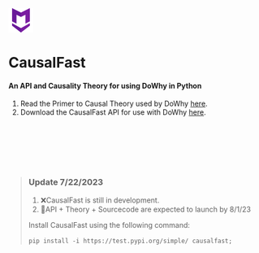 ![alt text](https://github.com/adam-p/markdown-here/raw/master/src/common/images/icon48.png "Placeholder Logo")
# CausalFast
#### An API and Causality Theory for using DoWhy in Python

1.   Read the Primer to Causal Theory used by DoWhy [here](https://github.com/TejuOye/CausalFast/blob/main/CausalTheory.md).
2.   Download the CausalFast API for use with DoWhy [here](https://test.pypi.org/project/causalfast/).

<br>
<br>




<br><br>
>  ### Update 7/22/2023
> 
> 1.   :x:CausalFast is still in development.
> 2.   :triangular_flag_on_post:API + Theory + Sourcecode are expected to launch by 8/1/23
> 
> Install CausalFast using the following command:
> 
>     pip install -i https://test.pypi.org/simple/ causalfast;
>
<br>
